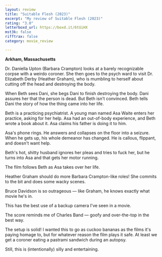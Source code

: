 ```yaml
---
layout: review
title: "Suitable Flesh (2023)"
excerpt: "My review of Suitable Flesh (2023)"
rating: "3.0"
letterboxd_url: https://boxd.it/6tUiHX
mst3k: false
rifftrax: false
category: movie_review

---
```


<b>Arkham, Massachusetts</b>

Dr. Daniella Upton (Barbara Crampton) looks at a barely recognizable corpse with a weirdo coroner. She then goes to the psych ward to visit Dr. Elizabeth Derby (Heather Graham), who is mumbling to herself about cutting off the head and destroying the body.

When Beth sees Dani, she begs Dani to finish destroying the body. Dani assures her that the person is dead. But Beth isn't convinced. Beth tells Dani the story of how the thing came into her life.

Beth is a practicing psychiatrist. A young man named Asa Waite enters her practice, asking for her help. Asa had an out-of-body experience, and Beth wrote a book about it. Asa claims his father is doing it to him.

Asa's phone rings. He answers and collapses on the floor into a seizure. When he gets up, his whole demeanor has changed. He is callous, flippant, and doesn't want help.

Beth's hot, shitty husband ignores her pleas and tries to fuck her, but he turns into Asa and that gets her motor running.

The film follows Beth as Asa takes over her life.

Heather Graham should do more Barbara Crampton-like roles! She commits to the bit and does some wacky scenes.

Bruce Davidson is so outrageous — like Graham, he knows exactly what movie he's in.

This has the best use of a backup camera I've seen in a movie.

The score reminds me of Charles Band — goofy and over-the-top in the best way.

The setup is solid! I wanted this to go as cuckoo bananas as the films it's paying homage to, but for whatever reason the film plays it safe. At least we get a coroner eating a pastrami sandwich during an autopsy.

Still, this is (intentionally) silly and entertaining.